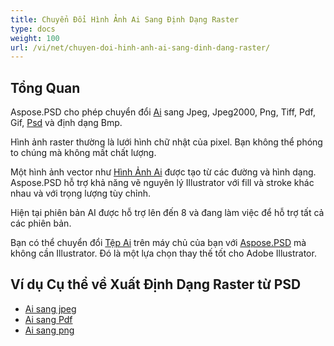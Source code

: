 ```yaml
---
title: Chuyển Đổi Hình Ảnh Ai Sang Định Dạng Raster
type: docs
weight: 100
url: /vi/net/chuyen-doi-hinh-anh-ai-sang-dinh-dang-raster/
---
```


## **Tổng Quan**
Aspose.PSD cho phép chuyển đổi [Ai](/vi/psd/net/dinh-dang-ai-adobe-illustrator/) sang Jpeg, Jpeg2000, Png, Tiff, Pdf, Gif, [Psd](https://reference.aspose.com/psd/net/aspose.psd.fileformats.psd/psdimage) và định dạng Bmp.

Hình ảnh raster thường là lưới hình chữ nhật của pixel. Bạn không thể phóng to chúng mà không mất chất lượng.

Một hình ảnh vector như [Hình Ảnh Ai](https://reference.aspose.com/psd/net/aspose.psd.fileformats.ai/aiimage) được tạo từ các đường và hình dạng. Aspose.PSD hỗ trợ khả năng vẽ nguyên lý Illustrator với fill và stroke khác nhau và với trọng lượng tùy chỉnh.

Hiện tại phiên bản AI được hỗ trợ lên đến 8 và đang làm việc để hỗ trợ tất cả các phiên bản.

Bạn có thể chuyển đổi [Tệp Ai](/vi/psd/net/dinh-dang-ai-adobe-illustrator/) trên máy chủ của bạn với [Aspose.PSD](https://products.aspose.com/psd/net) mà không cần Illustrator. Đó là một lựa chọn thay thế tốt cho Adobe Illustrator.
## **Ví dụ Cụ thể về Xuất Định Dạng Raster từ PSD**
- [Ai sang jpeg](/vi/psd/net/ai-to-jpg/)
- [Ai sang Pdf ](/vi/psd/net/ai-to-pdf/)
- [Ai sang png](/vi/psd/net/ai-to-png/)
